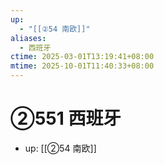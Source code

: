 ```yaml
---
up:
  - "[[②54 南欧]]"
aliases:
  - 西班牙
ctime: 2025-03-01T13:19:41+08:00
mtime: 2025-10-01T11:40:33+08:00
---
```


# ②551 西班牙

- up: [[②54 南欧]]
